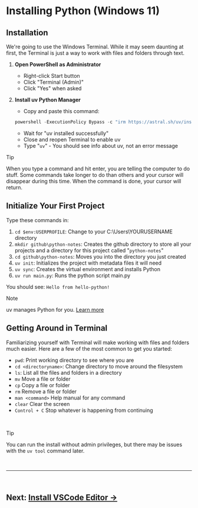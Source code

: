 # Installing Python (Windows 11)

## Installation

We're going to use the Windows Terminal. While it may seem daunting at first, the Terminal is just a way to work with files and folders through text.

1. **Open PowerShell as Administrator**
   - Right-click Start button
   - Click "Terminal (Admin)" 
   - Click "Yes" when asked

2. **Install uv Python Manager**
   - Copy and paste this command:<br>

   ```powershell
   powershell -ExecutionPolicy Bypass -c "irm https://astral.sh/uv/install.ps1 | iex"
   ```
   - Wait for "uv installed successfully"
   - Close and reopen Terminal to enable uv
   - Type "```uv```" - You should see info about uv, not an error message

> [!TIP]
> When you type a command and hit enter, you are telling the computer to do stuff. Some commands take longer to do than others and your cursor will disappear during this time. When the command is done, your cursor will return.

## Initialize Your First Project

Type these commands in:
1. ```cd $env:USERPROFILE```: Change to your C:\Users\YOURUSERNAME directory
2. ```mkdir github\python-notes```: Creates the github directory to store all your projects and a directory for this project called "```python-notes```"
3. ```cd github\python-notes```: Moves you into the directory you just created
4. ```uv init```: Initializes the project with metadata files it will need
5. ```uv sync```: Creates the virtual environment and installs Python
6. ```uv run main.py```: Runs the python script main.py

You should see: `Hello from hello-python!`

> [!NOTE]
> uv manages Python for you. [Learn more](about-uv.md)

## Getting Around in Terminal

Familiarizing yourself with Terminal will make working with files and folders much easier. Here are a few of the most common to get you started:

- ```pwd```: Print working directory to see where you are
- ```cd <directoryname>```: Change directory to move around the filesystem
- ```ls```: List all the files and folders in a directory
- ```mv``` Move a file or folder
- ```cp``` Copy a file or folder
- ```rm``` Remove a file or folder
- ```man <command>``` Help manual for any command
- ```clear``` Clear the screen
- ```Control + C``` Stop whatever is happening from continuing

<br>

> [!TIP]
> You can run the install without admin privileges, but there may be issues with the `uv tool` command later.

<br>

---

<br>

## **Next: [Install VSCode Editor →](editors.md)**
